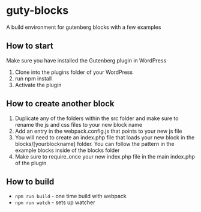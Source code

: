 # guty-blocks
A build environment for gutenberg blocks with a few examples

## How to start
Make sure you have installed the Gutenberg plugin in WordPress
1) Clone into the plugins folder of your WordPress
2) run npm install
3) Activate the plugin


## How to create another block

1) Duplicate any of the folders within the src folder and make sure to rename the js and css files to your new block name
2) Add an entry in the webpack.config.js that points to your new js file
3) You will need to create an index.php file that loads your new block in the blocks/[yourblockname] folder. You can follow the pattern in the example blocks inside of the blocks folder
4) Make sure to require_once your new index.php file in the main index.php of the plugin


## How to build
- `npm run build` - one time build with webpack
- `npm run watch` - sets up watcher
